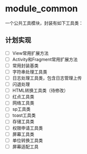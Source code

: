 # module_common

一个公共工具模块，封装有如下工具类：

## 计划实现

- [ ] View常用扩展方法
- [ ] Activity和Fragment常用扩展方法
- [ ] 常用封装基类
- [ ] 字符串处理工具类
- [ ] 日志处理工具类，包含日志管理上传
- [ ] 闪退处理
- [ ] HTML转换工具类（待修改）
- [ ] 红点工具类
- [ ] 网络工具类
- [ ] sp工具类
- [ ] toast工具类
- [ ] 存储工具类
- [ ] 权限申请工具类
- [ ] 屏幕工具类
- [ ] 单位转换工具类
- [ ] 屏幕适配工具